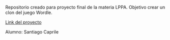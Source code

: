 Repositorio creado para proyecto final de la materia LPPA.
Objetivo crear un clon del juego Wordle.


[Link del proyecto](https://santiagocaprile.github.io/Caprile-Santiago-final-LPPA/)

Alumno: Santiago Caprile
